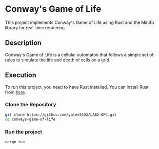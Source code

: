 # Conway's Game of Life



This project implements Conway's Game of Life using Rust and the Minifb library for real-time rendering.

## Description

Conway's Game of Life is a cellular automaton that follows a simple set of rules to simulate the life and death of cells on a grid.

## Execution

To run this project, you need to have Rust installed. You can install Rust from [here](https://www.rust-lang.org/tools/install).

### Clone the Repository

```bash
git clone https://github.com/yalee2602/LAB2-GPC.git
cd conways-game-of-life
```

### Run the project
```bash
cargo run
```
